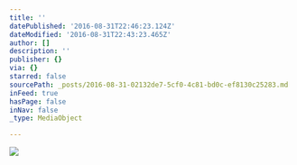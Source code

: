 ```yaml
---
title: ''
datePublished: '2016-08-31T22:46:23.124Z'
dateModified: '2016-08-31T22:43:23.465Z'
author: []
description: ''
publisher: {}
via: {}
starred: false
sourcePath: _posts/2016-08-31-02132de7-5cf0-4c81-bd0c-ef8130c25283.md
inFeed: true
hasPage: false
inNav: false
_type: MediaObject

---
```

![](https://the-grid-user-content.s3-us-west-2.amazonaws.com/06d8fad2-2b3c-4b6b-87ac-499c7dac7d17.jpg)